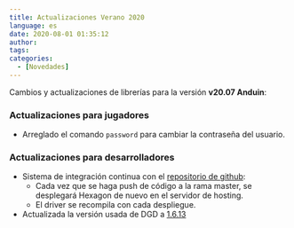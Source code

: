 ```yaml
---
title: Actualizaciones Verano 2020
language: es
date: 2020-08-01 01:35:12
author:
tags:
categories:
  - [Novedades]
---
```


Cambios y actualizaciones de librerías para la versión **v20.07 Anduin**:

### Actualizaciones para jugadores

  * Arreglado el comando `password` para cambiar la contraseña del usuario.

### Actualizaciones para desarrolladores

  * Sistema de integración continua con el [repositorio de github](https://github.com/houseofmaldorne/hexagon):
    * Cada vez que se haga push de código a la rama master, se desplegará Hexagon de nuevo en el servidor de hosting.
    * El driver se recompila con cada despliegue.
  * Actualizada la versión usada de DGD a [1.6.13](https://github.com/dworkin/dgd/tree/1.6.13)
